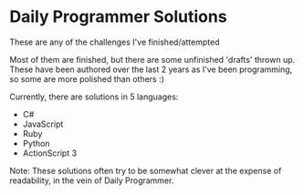 # Daily Programmer Solutions
These are any of the challenges I've finished/attempted

Most of them are finished, but there are some unfinished 'drafts' thrown up. These have been authored over the last 2 years as I've been programming, so some are more polished than others :)

Currently, there are solutions in 5 languages:
 * C#
 * JavaScript
 * Ruby
 * Python
 * ActionScript 3

Note: These solutions often try to be somewhat clever at the expense of readability, in the vein of Daily Programmer.
